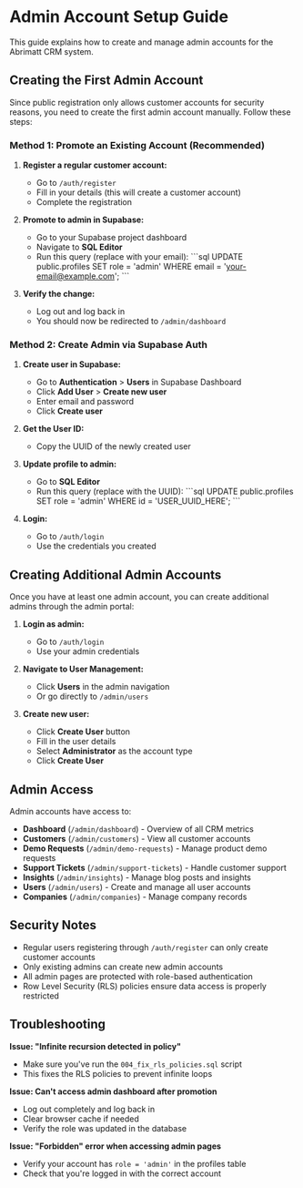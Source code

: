 # Admin Account Setup Guide

This guide explains how to create and manage admin accounts for the Abrimatt CRM system.

## Creating the First Admin Account

Since public registration only allows customer accounts for security reasons, you need to create the first admin account manually. Follow these steps:

### Method 1: Promote an Existing Account (Recommended)

1. **Register a regular customer account:**
   - Go to `/auth/register`
   - Fill in your details (this will create a customer account)
   - Complete the registration

2. **Promote to admin in Supabase:**
   - Go to your Supabase project dashboard
   - Navigate to **SQL Editor**
   - Run this query (replace with your email):
   \`\`\`sql
   UPDATE public.profiles 
   SET role = 'admin' 
   WHERE email = 'your-email@example.com';
   \`\`\`

3. **Verify the change:**
   - Log out and log back in
   - You should now be redirected to `/admin/dashboard`

### Method 2: Create Admin via Supabase Auth

1. **Create user in Supabase:**
   - Go to **Authentication** > **Users** in Supabase Dashboard
   - Click **Add User** > **Create new user**
   - Enter email and password
   - Click **Create user**

2. **Get the User ID:**
   - Copy the UUID of the newly created user

3. **Update profile to admin:**
   - Go to **SQL Editor**
   - Run this query (replace with the UUID):
   \`\`\`sql
   UPDATE public.profiles 
   SET role = 'admin' 
   WHERE id = 'USER_UUID_HERE';
   \`\`\`

4. **Login:**
   - Go to `/auth/login`
   - Use the credentials you created

## Creating Additional Admin Accounts

Once you have at least one admin account, you can create additional admins through the admin portal:

1. **Login as admin:**
   - Go to `/auth/login`
   - Use your admin credentials

2. **Navigate to User Management:**
   - Click **Users** in the admin navigation
   - Or go directly to `/admin/users`

3. **Create new user:**
   - Click **Create User** button
   - Fill in the user details
   - Select **Administrator** as the account type
   - Click **Create User**

## Admin Access

Admin accounts have access to:

- **Dashboard** (`/admin/dashboard`) - Overview of all CRM metrics
- **Customers** (`/admin/customers`) - View all customer accounts
- **Demo Requests** (`/admin/demo-requests`) - Manage product demo requests
- **Support Tickets** (`/admin/support-tickets`) - Handle customer support
- **Insights** (`/admin/insights`) - Manage blog posts and insights
- **Users** (`/admin/users`) - Create and manage all user accounts
- **Companies** (`/admin/companies`) - Manage company records

## Security Notes

- Regular users registering through `/auth/register` can only create customer accounts
- Only existing admins can create new admin accounts
- All admin pages are protected with role-based authentication
- Row Level Security (RLS) policies ensure data access is properly restricted

## Troubleshooting

**Issue: "Infinite recursion detected in policy"**
- Make sure you've run the `004_fix_rls_policies.sql` script
- This fixes the RLS policies to prevent infinite loops

**Issue: Can't access admin dashboard after promotion**
- Log out completely and log back in
- Clear browser cache if needed
- Verify the role was updated in the database

**Issue: "Forbidden" error when accessing admin pages**
- Verify your account has `role = 'admin'` in the profiles table
- Check that you're logged in with the correct account
